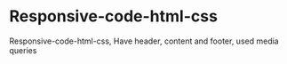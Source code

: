 # Responsive-code-html-css
Responsive-code-html-css, Have header, content and footer, used media queries
